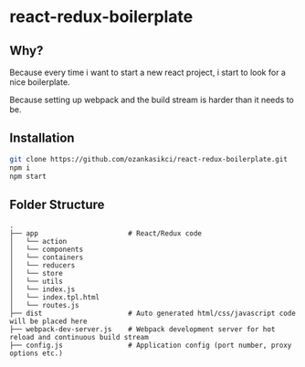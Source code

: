 # react-redux-boilerplate
## Why?

Because every time i want to start a new react project, i start to look for a nice boilerplate.

Because setting up webpack and the build stream is harder than it needs to be.

## Installation

```bash
git clone https://github.com/ozankasikci/react-redux-boilerplate.git
npm i
npm start
```

## Folder Structure

```
.
├── app                      # React/Redux code
│   └── action
│   └── components
│   └── containers
│   └── reducers
│   └── store
│   └── utils
│   └── index.js
│   └── index.tpl.html 
│   └── routes.js
├── dist                     # Auto generated html/css/javascript code will be placed here
├── webpack-dev-server.js    # Webpack development server for hot reload and continuous build stream 
├── config.js                # Application config (port number, proxy options etc.)
```
